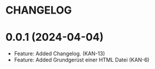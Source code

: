 # CHANGELOG

# 0.0.1 (2024-04-04)
* Feature: Added Changelog. (KAN-13)
* Feature: Added Grundgerüst einer HTML Datei (KAN-6)



